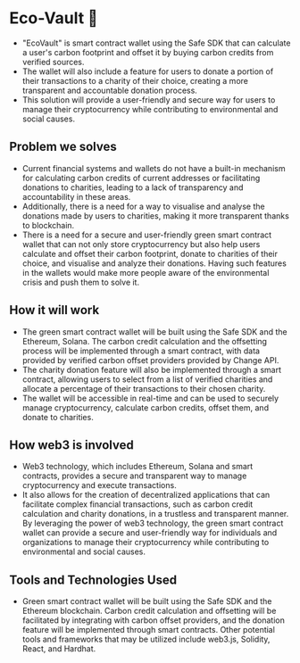 # Eco-Vault 🌿

- "EcoVault" is smart contract wallet using the Safe SDK that can calculate a user's carbon footprint and offset it by buying carbon credits from verified sources. 
- The wallet will also include a feature for users to donate a portion of their transactions to a charity of their choice, creating a more transparent and accountable donation process. 
- This solution will provide a user-friendly and secure way for users to manage their cryptocurrency while contributing to environmental and social causes.


## Problem we solves

- Current financial systems and wallets do not have a built-in mechanism for calculating carbon credits of current addresses or facilitating donations to charities, leading to a lack of transparency and accountability in these areas. 
- Additionally, there is a need for a way to visualise and analyse the donations made by users to charities, making it more transparent thanks to blockchain. 
- There is a need for a secure and user-friendly green smart contract wallet that can not only store cryptocurrency but also help users calculate and offset their carbon footprint, donate to charities of their choice, and visualise and analyze their donations.
Having such features in the wallets would make more people aware of the environmental crisis and push them to solve it. 


## How it will work 

- The green smart contract wallet will be built using the Safe SDK and the Ethereum, Solana. The carbon credit calculation and the offsetting process will be implemented through a smart contract, with data provided by verified carbon offset providers provided by Change API. 
- The charity donation feature will also be implemented through a smart contract, allowing users to select from a list of verified charities and allocate a percentage of their transactions to their chosen charity. 
- The wallet will be accessible in real-time and can be used to securely manage cryptocurrency, calculate carbon credits, offset them, and donate to charities.


## How web3 is involved

- Web3 technology, which includes Ethereum, Solana and smart contracts, provides a secure and transparent way to manage cryptocurrency and execute transactions. 
- It also allows for the creation of decentralized applications that can facilitate complex financial transactions, such as carbon credit calculation and charity donations, in a trustless and transparent manner. By leveraging the power of web3 technology, the green smart contract wallet can provide a secure and user-friendly way for individuals and organizations to manage their cryptocurrency while contributing to environmental and social causes.

## Tools and Technologies Used

- Green smart contract wallet will be built using the Safe SDK and the Ethereum blockchain. Carbon credit calculation and offsetting will be facilitated by integrating with carbon offset providers, and the donation feature will be implemented through smart contracts. 
Other potential tools and frameworks that may be utilized include web3.js, Solidity, React, and Hardhat.

